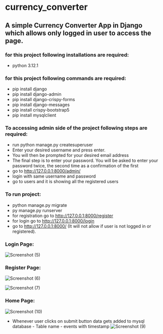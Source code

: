 # currency_converter
## A simple Currency Converter App in Django which allows only logged in user to access the page.

### for this project following installations are required:
- python 3.12.1

### for this project following commands are required:
- pip install django
- pip install django-admin
- pip install django-crispy-forms
- pip install django-messages
- pip install crispy-bootstrap5
- pip install mysqlclient

### To accessing admin side of the project following steps are required:
- run python manage.py createsuperuser
- Enter your desired username and press enter.
- You will then be prompted for your desired email address
- The final step is to enter your password. You will be asked to enter your password twice, the second time as a confirmation of the first
- go to http://127.0.0.1:8000/admin/
- login with same username and password
- go to users and it is showing all the registered users

### To run project:
- python manage.py migrate
- py manage.py runserver
- for registration go to http://127.0.0.1:8000/register
- for login go to http://127.0.0.1:8000/login
- go to http://127.0.0.1:8000/ (It will not allow if user is not logged in or registered).


### Login Page:
![Screenshot (5)](https://github.com/deepsanghani/currency_converter/assets/59606437/eddfb878-4f48-4495-b7d6-770c21ed8041)


### Register Page:
![Screenshot (6)](https://github.com/deepsanghani/currency_converter/assets/59606437/f67ca2af-9069-4ab9-a19a-0e5304a39563)

![Screenshot (7)](https://github.com/deepsanghani/currency_converter/assets/59606437/70afd45e-856c-4c2d-85f3-c4b897ac2442)


### Home Page:
![Screenshot (10)](https://github.com/deepsanghani/currency_converter/assets/59606437/be8a8557-af26-466d-8291-c9a6211b4e39)

- Whenever user clicks on submit button data gets added to mysql database - Table name - events with timestamp
  ![Screenshot (9)](https://github.com/deepsanghani/currency_converter/assets/59606437/931703f0-fc49-41d3-a18d-8a3b085ae36c)



